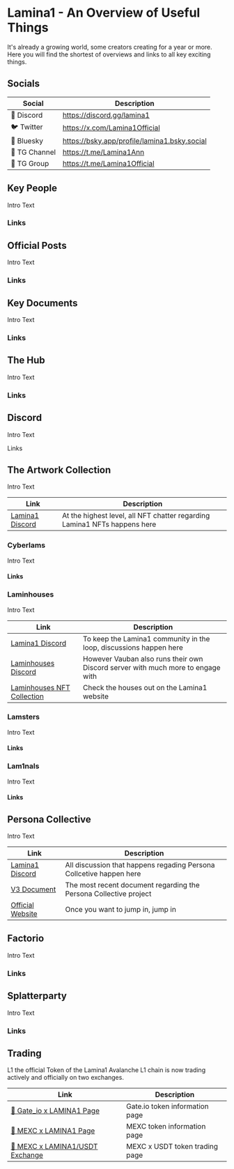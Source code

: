 # Lamina1 - An Overview of Useful Things

It's already a growing world, some creators creating for a year or more. Here you will find the shortest of overviews and links to all key exciting things.

## Socials

| Social        | Description                                  |
| ------------- | -------------------------------------------- |
| 👾 Discord    | https://discord.gg/lamina1                   |
| 🐦 Twitter    | https://x.com/Lamina1Official                |
| 🦋 Bluesky    | https://bsky.app/profile/lamina1.bsky.social |
| 📢 TG Channel | https://t.me/Lamina1Ann                      |
| 💬 TG Group   | https://t.me/Lamina1Official                 |

## Key People

Intro Text

### Links

## Official Posts

Intro Text

### Links

## Key Documents

Intro Text

### Links

## The Hub

Intro Text

### Links

## Discord

Intro Text

Links

## The Artwork Collection

Intro Text

| Link                                                                                   | Description                                                               |
| -------------------------------------------------------------------------------------- | ------------------------------------------------------------------------- |
| [Lamina1 Discord](https://discord.com/channels/981694584474181654/1024442259049033799) | At the highest level, all NFT chatter regarding Lamina1 NFTs happens here |

### Cyberlams

Intro Text

#### Links

### Laminhouses

Intro Text

| Link                                                                                                    | Description                                                                     |
| ------------------------------------------------------------------------------------------------------- | ------------------------------------------------------------------------------- |
| [Lamina1 Discord](https://discord.com/channels/981694584474181654/1255087688734998598)                  | To keep the Lamina1 community in the loop, discussions happen here              |
| [Laminhouses Discord](https://discord.gg/h6GpuCpUN2)                                                    | However Vauban also runs their own Discord server with much more to engage with |
| [Laminhouses NFT Collection](https://lamina1.com/collection/0xf137cd350de928379d7973a1487476ec6f54972c) | Check the houses out on the Lamina1 website                                     |

### Lamsters

Intro Text

#### Links

### Lam1nals

Intro Text

#### Links

## Persona Collective

Intro Text

| Link                                                                                                   | Description                                                         |
| ------------------------------------------------------------------------------------------------------ | ------------------------------------------------------------------- |
| [Lamina1 Discord](https://discord.com/channels/981694584474181654/1165307929747005532)                 | All discussion that happens regading Persona Collcetive happen here |
| [V3 Document](https://discord.com/channels/981694584474181654/1165307929747005532/1234312787086413977) | The most recent document regarding the Persona Collective project   |
| [Official Website](https://personacollective.ai)                                                       | Once you want to jump in, jump in                                   |

## Factorio

Intro Text

### Links

## Splatterparty

Intro Text

### Links

## Trading

L1 the official Token of the Lamina1 Avalanche L1 chain is now trading actively and officially on two exchanges.

| Link                                                                           | Description                    |
| ------------------------------------------------------------------------------ | ------------------------------ |
| [🔗 Gate_io x LAMINA1 Page](https://www.gate.io/price/lamina1-l1)              | Gate.io token information page |
| [🔗 MEXC x LAMINA1 Page](https://www.mexc.com/price/L1)                        | MEXC token information page    |
| [🔗 MEXC x LAMINA1/USDT Exchange](https://www.mexc.com/en-GB/exchange/L1_USDT) | MEXC x USDT token trading page |
